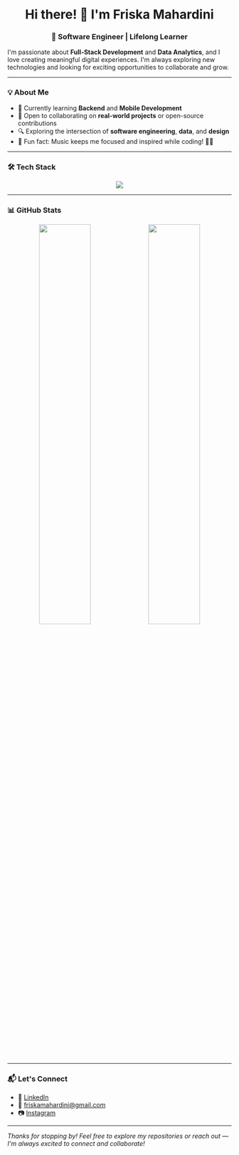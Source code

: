 <h1 align="center">Hi there! 👋 I'm Friska Mahardini</h1>
<h3 align="center">🚀 Software Engineer | Lifelong Learner</h3>

I'm passionate about **Full-Stack Development** and **Data Analytics**, and I love creating meaningful digital experiences. I'm always exploring new technologies and looking for exciting opportunities to collaborate and grow.

---

### 💡 About Me

- 🌱 Currently learning **Backend** and **Mobile Development**
- 🤝 Open to collaborating on **real-world projects** or open-source contributions
- 🔍 Exploring the intersection of **software engineering**, **data**, and **design**
- 🎵 Fun fact: Music keeps me focused and inspired while coding! 🖤💗

---

### 🛠️ Tech Stack

<p align="center">
  <img src="https://skillicons.dev/icons?i=html,css,js,ts,php,c,dart,nextjs,express,react,flutter,nodejs,laravel,gcp,bigquery,supabase,tailwind,bootstrap,mysql,postgres,python,figma" />
</p>

---

### 📊 GitHub Stats

<p align="center">
  <img width="48%" src="https://github-readme-stats-eight-theta.vercel.app/api?username=friskaam&show_icons=true&theme=algolia&include_all_commits=true&count_private=true"/>
  <img width="48%" src="https://github-readme-stats-eight-theta.vercel.app/api/top-langs/?username=friskaam&layout=compact&langs_count=8&theme=algolia"/>
</p>

---

### 📬 Let's Connect

- 💼 <a href="https://www.linkedin.com/in/friska-adisti-mahardini/" target="_blank">LinkedIn</a>
- 📧 <a href="mailto:friskamahardini@gmail.com" target="_blank">friskamahardini@gmail.com</a>
- 📷 <a href="https://instagram.com/friskaaam" target="_blank">Instagram</a>

---

_Thanks for stopping by! Feel free to explore my repositories or reach out —I'm always excited to connect and collaborate!_

<!--
- 🔭 I’m currently working on ...
- 🌱 I’m currently learning ...
- 👯 I’m looking to collaborate on ...
- 🤔 I’m looking for help with ...
- 💬 Ask me about ...
- 📫 How to reach me: ...
- 😄 Pronouns: ...
- ⚡ Fun fact: ...
-->
